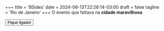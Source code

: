 +++
title = 'BSides'
date = 2024-06-13T22:26:14-03:00
draft = false
tagline = 'Rio de Janeiro'
+++
O evento que faltava na **cidade maravilhosa**

<link rel="stylesheet" type="text/css" href="styles.css">

<a href="https://forms.gle/igkoVfqrC4seLd5R8">
  <button class="btn">Fique ligado!</button>
</a>
